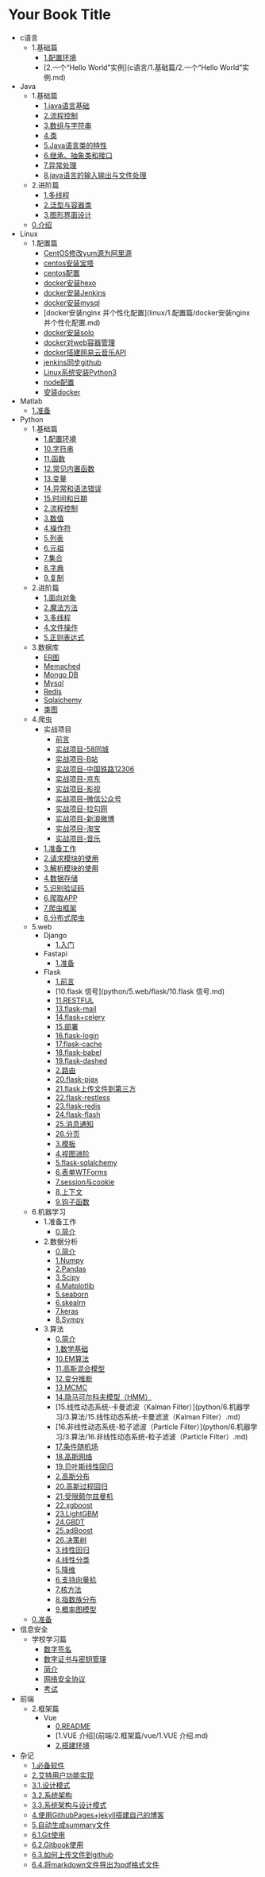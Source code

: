# Your Book Title

- c语言
  - 1.基础篇
    * [1.配置环境](c语言/1.基础篇/1.配置环境.md)
    * [2.一个“Hello World”实例](c语言/1.基础篇/2.一个“Hello World”实例.md)
- Java
  - 1.基础篇
    * [1.java语言基础](java/1.基础篇/1.java语言基础.md)
    * [2.流程控制](java/1.基础篇/2.流程控制.md)
    * [3.数组与字符串](java/1.基础篇/3.数组与字符串.md)
    * [4.类](java/1.基础篇/4.类.md)
    * [5.Java语言类的特性](java/1.基础篇/5.Java语言类的特性.md)
    * [6.继承、抽象类和接口](java/1.基础篇/6.继承、抽象类和接口.md)
    * [7.异常处理](java/1.基础篇/7.异常处理.md)
    * [8.java语言的输入输出与文件处理](java/1.基础篇/8.java语言的输入输出与文件处理.md)
  - 2.进阶篇
    * [1.多线程](java/2.进阶篇/1.多线程.md)
    * [2.泛型与容器类](java/2.进阶篇/2.泛型与容器类.md)
    * [3.图形界面设计](java/2.进阶篇/3.图形界面设计.md)
  * [0.介绍](java/0.介绍.md)
- Linux
  - 1.配置篇
    * [CentOS修改yum源为阿里源](linux/1.配置篇/CentOS修改yum源为阿里源.md)
    * [centos安装宝塔](linux/1.配置篇/centos安装宝塔.md)
    * [centos配置](linux/1.配置篇/centos配置.md)
    * [docker安装hexo](linux/1.配置篇/docker安装hexo.md)
    * [docker安装Jenkins](linux/1.配置篇/docker安装Jenkins.md)
    * [docker安装mysql](linux/1.配置篇/docker安装mysql.md)
    * [docker安装nginx 并个性化配置](linux/1.配置篇/docker安装nginx 并个性化配置.md)
    * [docker安装solo](linux/1.配置篇/docker安装solo.md)
    * [docker对web容器管理](linux/1.配置篇/docker对web容器管理.md)
    * [docker搭建网易云音乐API](linux/1.配置篇/docker搭建网易云音乐API.md)
    * [jenkins同步github](linux/1.配置篇/jenkins同步github.md)
    * [Linux系统安装Python3](linux/1.配置篇/Linux系统安装Python3.md)
    * [node配置](linux/1.配置篇/node配置.md)
    * [安装docker](linux/1.配置篇/安装docker.md)
- Matlab
  * [1.准备](matlab/1.准备.md)
- Python
  - 1.基础篇
    * [1.配置环境](python/1.基础篇/1.配置环境.md)
    * [10.字符串](python/1.基础篇/10.字符串.md)
    * [11.函数](python/1.基础篇/11.函数.md)
    * [12.常见内置函数](python/1.基础篇/12.常见内置函数.md)
    * [13.变量](python/1.基础篇/13.变量.md)
    * [14.异常和语法错误](python/1.基础篇/14.异常和语法错误.md)
    * [15.时间和日期](python/1.基础篇/15.时间和日期.md)
    * [2.流程控制](python/1.基础篇/2.流程控制.md)
    * [3.数值](python/1.基础篇/3.数值.md)
    * [4.操作符](python/1.基础篇/4.操作符.md)
    * [5.列表](python/1.基础篇/5.列表.md)
    * [6.元祖](python/1.基础篇/6.元祖.md)
    * [7.集合](python/1.基础篇/7.集合.md)
    * [8.字典](python/1.基础篇/8.字典.md)
    * [9.复制](python/1.基础篇/9.复制.md)
  - 2.进阶篇
    * [1.面向对象](python/2.进阶篇/1.面向对象.md)
    * [2.魔法方法](python/2.进阶篇/2.魔法方法.md)
    * [3.多线程](python/2.进阶篇/3.多线程.md)
    * [4.文件操作](python/2.进阶篇/4.文件操作.md)
    * [5.正则表达式](python/2.进阶篇/5.正则表达式.md)
  - 3.数据库
    * [ER图](python/3.数据库/ER图.md)
    * [Memached](python/3.数据库/memached.md)
    * [Mongo DB](python/3.数据库/MongoDB.md)
    * [Mysql](python/3.数据库/Mysql.md)
    * [Redis](python/3.数据库/redis.md)
    * [Sqlalchemy](python/3.数据库/sqlalchemy.md)
    * [类图](python/3.数据库/类图.md)
  - 4.爬虫
    - 实战项目
      * [前言](python/4.爬虫/实战项目/前言.md)
      * [实战项目-58同城](python/4.爬虫/实战项目/实战项目-58同城.md)
      * [实战项目-B站](python/4.爬虫/实战项目/实战项目-B站.md)
      * [实战项目-中国铁路12306](python/4.爬虫/实战项目/实战项目-中国铁路12306.md)
      * [实战项目-京东](python/4.爬虫/实战项目/实战项目-京东.md)
      * [实战项目-影视](python/4.爬虫/实战项目/实战项目-影视.md)
      * [实战项目-微信公众号](python/4.爬虫/实战项目/实战项目-微信公众号.md)
      * [实战项目-拉勾网](python/4.爬虫/实战项目/实战项目-拉勾网.md)
      * [实战项目-新浪微博](python/4.爬虫/实战项目/实战项目-新浪微博.md)
      * [实战项目-淘宝](python/4.爬虫/实战项目/实战项目-淘宝.md)
      * [实战项目-音乐](python/4.爬虫/实战项目/实战项目-音乐.md)
    * [1.准备工作](python/4.爬虫/1.准备工作.md)
    * [2.请求模块的使用](python/4.爬虫/2.请求模块的使用.md)
    * [3.解析模块的使用](python/4.爬虫/3.解析模块的使用.md)
    * [4.数据存储](python/4.爬虫/4.数据存储.md)
    * [5.识别验证码](python/4.爬虫/5.识别验证码.md)
    * [6.爬取APP](python/4.爬虫/6.爬取APP.md)
    * [7.爬虫框架](python/4.爬虫/7.爬虫框架.md)
    * [8.分布式爬虫](python/4.爬虫/8.分布式爬虫.md)
  - 5.web
    - Django
      * [1.入门](python/5.web/django/1.入门.md)
    - Fastapi
      * [1.准备](python/5.web/fastapi/1.准备.md)
    - Flask
      * [1.前言](python/5.web/flask/1.前言.md)
      * [10.flask 信号](python/5.web/flask/10.flask 信号.md)
      * [11.RESTFUL](python/5.web/flask/11.RESTFUL.md)
      * [13.flask-mail](python/5.web/flask/13.flask-mail.md)
      * [14.flask+celery](python/5.web/flask/14.flask+celery.md)
      * [15.部署](python/5.web/flask/15.部署.md)
      * [16.flask-login](python/5.web/flask/16.flask-login.md)
      * [17.flask-cache](python/5.web/flask/17.flask-cache.md)
      * [18.flask-babel](python/5.web/flask/18.flask-babel.md)
      * [19.flask-dashed](python/5.web/flask/19.flask-dashed.md)
      * [2.路由](python/5.web/flask/2.路由.md)
      * [20.flask-pjax](python/5.web/flask/20.flask-pjax.md)
      * [21.flask上传文件到第三方](python/5.web/flask/21.flask上传文件到第三方.md)
      * [22.flask-restless](python/5.web/flask/22.flask-restless.md)
      * [23.flask-redis](python/5.web/flask/23.flask-redis.md)
      * [24.flask-flash](python/5.web/flask/24.flask-flash.md)
      * [25.消息通知](python/5.web/flask/25.消息通知.md)
      * [26.分页](python/5.web/flask/26.分页.md)
      * [3.模板](python/5.web/flask/3.模板.md)
      * [4.视图进阶](python/5.web/flask/4.视图进阶.md)
      * [5.flask-sqlalchemy](python/5.web/flask/5.flask-sqlalchemy.md)
      * [6.表单WTForms](python/5.web/flask/6.表单WTForms.md)
      * [7.session与cookie](python/5.web/flask/7.session与cookie.md)
      * [8.上下文](python/5.web/flask/8.上下文.md)
      * [9.钩子函数](python/5.web/flask/9.钩子函数.md)
  - 6.机器学习
    - 1.准备工作
      * [0.简介](python/6.机器学习/1.准备工作/0.简介.md)
    - 2.数据分析
      * [0.简介](python/6.机器学习/2.数据分析/0.简介.md)
      * [1.Numpy](python/6.机器学习/2.数据分析/1.Numpy.md)
      * [2.Pandas](python/6.机器学习/2.数据分析/2.Pandas.md)
      * [3.Scipy](python/6.机器学习/2.数据分析/3.Scipy.md)
      * [4.Matplotlib](python/6.机器学习/2.数据分析/4.Matplotlib.md)
      * [5.seaborn](python/6.机器学习/2.数据分析/5.seaborn.md)
      * [6.skealrn](python/6.机器学习/2.数据分析/6.skealrn.md)
      * [7.keras](python/6.机器学习/2.数据分析/7.keras.md)
      * [8.Sympy](python/6.机器学习/2.数据分析/8.Sympy.md)
    - 3.算法
      * [0.简介](python/6.机器学习/3.算法/0.简介.md)
      * [1.数学基础](python/6.机器学习/3.算法/1.数学基础.md)
      * [10.EM算法](python/6.机器学习/3.算法/10.EM算法.md)
      * [11.高斯混合模型](python/6.机器学习/3.算法/11.高斯混合模型.md)
      * [12.变分推断](python/6.机器学习/3.算法/12.变分推断.md)
      * [13 MCMC](python/6.机器学习/3.算法/13MCMC.md)
      * [14.隐马可尔科夫模型（HMM）](python/6.机器学习/3.算法/14.隐马可尔科夫模型（HMM）.md)
      * [15.线性动态系统-卡曼滤波（Kalman Filter）](python/6.机器学习/3.算法/15.线性动态系统-卡曼滤波（Kalman Filter）.md)
      * [16.非线性动态系统-粒子滤波（Particle Filter）](python/6.机器学习/3.算法/16.非线性动态系统-粒子滤波（Particle Filter）.md)
      * [17.条件随机场](python/6.机器学习/3.算法/17.条件随机场.md)
      * [18.高斯网络](python/6.机器学习/3.算法/18.高斯网络.md)
      * [19.贝叶斯线性回归](python/6.机器学习/3.算法/19.贝叶斯线性回归.md)
      * [2.高斯分布](python/6.机器学习/3.算法/2.高斯分布.md)
      * [20.高斯过程回归](python/6.机器学习/3.算法/20.高斯过程回归.md)
      * [21.受限颇尔兹曼机](python/6.机器学习/3.算法/21.受限颇尔兹曼机.md)
      * [22.xgboost](python/6.机器学习/3.算法/22.xgboost.md)
      * [23.LightGBM](python/6.机器学习/3.算法/23.LightGBM.md)
      * [24.GBDT](python/6.机器学习/3.算法/24.GBDT.md)
      * [25.adBoost](python/6.机器学习/3.算法/25.adBoost.md)
      * [26.决策树](python/6.机器学习/3.算法/26.决策树.md)
      * [3.线性回归](python/6.机器学习/3.算法/3.线性回归.md)
      * [4.线性分类](python/6.机器学习/3.算法/4.线性分类.md)
      * [5.降维](python/6.机器学习/3.算法/5.降维.md)
      * [6.支持向量机](python/6.机器学习/3.算法/6.支持向量机.md)
      * [7.核方法](python/6.机器学习/3.算法/7.核方法.md)
      * [8.指数族分布](python/6.机器学习/3.算法/8.指数族分布.md)
      * [9.概率图模型](python/6.机器学习/3.算法/9.概率图模型.md)
  * [0.准备](python/0.准备.md)
- 信息安全
  - 学校学习篇
    * [数字签名](信息安全/学校学习篇/数字签名.md)
    * [数字证书与密钥管理](信息安全/学校学习篇/数字证书与密钥管理.md)
    * [简介](信息安全/学校学习篇/简介.md)
    * [网络安全协议](信息安全/学校学习篇/网络安全协议.md)
    * [考试](信息安全/学校学习篇/考试.md)
- 前端
  - 2.框架篇
    - Vue
      * [0.README](前端/2.框架篇/vue/0.README.md)
      * [1.VUE 介绍](前端/2.框架篇/vue/1.VUE 介绍.md)
      * [2.搭建环境](前端/2.框架篇/vue/2.搭建环境.md)
- 杂记
  * [1.必备软件](杂记/1.必备软件.md)
  * [2.艾特用户功能实现](杂记/2.艾特用户功能实现.md)
  * [3.1.设计模式](杂记/3.1.设计模式.md)
  * [3.2.系统架构](杂记/3.2.系统架构.md)
  * [3.3.系统架构与设计模式](杂记/3.3.系统架构与设计模式.md)
  * [4.使用GithubPages+jekyll搭建自己的博客](杂记/4.使用GithubPages+jekyll搭建自己的博客.md)
  * [5.自动生成summary文件](杂记/5.自动生成summary文件.md)
  * [6.1.Git使用](杂记/6.1.Git使用.md)
  * [6.2.Gitbook使用](杂记/6.2.Gitbook使用.md)
  * [6.3.如何上传文件到github](杂记/6.3.如何上传文件到github.md)
  * [6.4.将markdown文件导出为pdf格式文件](杂记/6.4.将markdown文件导出为pdf格式文件.md)
